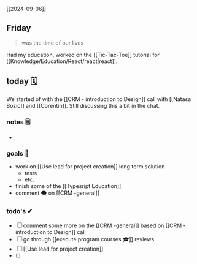 [[2024-09-06]]

## Friday
> was the time of our lives

Had my education, worked on the [[Tic-Tac-Toe]] tutorial for [[Knowledge/Education/React/react|react]].

## today 🗓

We started of with the [[CRM - introduction to Design]] call with [[Natasa Bozic]] and [[Corentin]].
Still discussing this a bit in the chat.

### notes 🗒
- 

### goals 🏴
- work on [[Use lead for project creation]] long term solution
	- tests
	- etc.
- finish some of the [[Typesript Education]]
- comment 🗨 on [[CRM -general]]

### todo's ✔
- [ ] comment some more on the [[CRM -general]] based on [[CRM - introduction to Design]] call
- [ ] go through [[execute program courses 🎓]] reviews
- [ ] [[Use lead for project creation]]
- [ ] 

